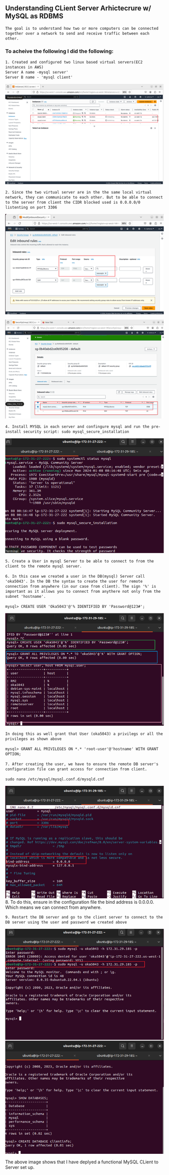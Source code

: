 ## Understanding CLient Server Arhictecrure w/ MySQL as RDBMS
    The goal is to understand how two or more computers can be connected together over a network to send and receive traffic between each other.

### To acheive the following I did the following: 
    1. Created and configured two linux based virtual servers(EC2 instances in AWS)
    Server A name -mysql server'
    Server B name - 'mysql client'
![Alt text](<img/virtual servers.png>)

    2. Since the two virtual server are in the the same local virtual network, they can communicate to each other. But to be able to connect to the server from client the CIDR blocked used is 0.0.0.0/0 listenting on port 3306 

![Alt text](img/awsconsolmysql.png)

![Alt text](<img/mysq tcp 3306 DEFAULT PORT.png>)

    4. Install MYSQL in each server and confingure mysql and run the pre-install security script: sudo mysql_secure_installation

 ![Alt text](<img/mysql running & configured.png>)

    5. Create a User in mysql Server to be able to connect to from the client to the remote mysql server.
    
    6. In this case we created a user in the DB(mysql) Server call 'oka5043'. In the DB the syntax to create the user for remote connection from anywhere (in our case from client). The sign '%' is important as it allows you to connect from anythere not only from the subnet 'hostname'.
    
    mysql> CREATE USER 'Oka5043'@'% IDENTIFIED BY 'Password@123#';
![Alt text](img/createuser.png)

    In doing this as well grant that User (oka5043) a privilegs or all the privileges as shown above
    
    mysql> GRANT ALL PRIVILEGES ON *.* 'root-user'@'hostname' WITH GRANT OPTION;

    7. After creating the user, we have to ensure the remote DB server's configuration file can grant access for connection from client.

    sudo nano /etc/mysql/mysql.conf.d/mysqld.cnf
  ![Alt text](img/configbind.png)   
    8. To do this, ensure in the configuration file the bind address is 0.0.0.0. Which means we can connect from anywhere.

    9. Restart the DB server and go to the client server to connect to the DB server using the user and password we created above
![Alt text](img/connectedDbserver.png)
![Alt text](img/connectedDbserver1.png)

The above image shows that I have deplyed a functional MySQL CLient to Server set up.

